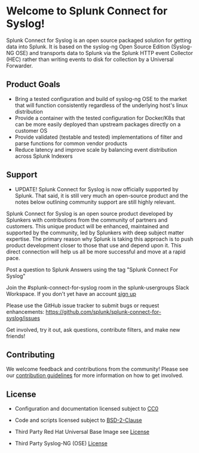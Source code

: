 # Welcome to Splunk Connect for Syslog!

Splunk Connect for Syslog is an open source packaged solution for 
getting data into Splunk.  It is based on the syslog-ng Open Source Edition (Syslog-NG OSE) and transports data to Splunk via the Splunk 
HTTP event Collector (HEC) rather than writing events to disk for collection by a Universal Forwarder.

## Product Goals

* Bring a tested configuration and build of syslog-ng OSE to the market that will function consistently regardless of the underlying host's linux distribution
* Provide a container with the tested configuration for Docker/K8s that can be more easily deployed than upstream packages directly on a customer OS
* Provide validated (testable and tested) implementations of filter and parse functions for common vendor products
* Reduce latency and improve scale by balancing event distribution across Splunk Indexers


## Support

* UPDATE! Splunk Connect for Syslog is now officially supported by Splunk.  That said, it is still very much an open-source product and
the notes below outlining community support are still highly relevant.

Splunk Connect for Syslog is an open source product developed by Splunkers with contributions from the community of partners and customers.
This unique product will be enhanced, maintained and supported by the community, led by Splunkers with deep subject matter expertise. The
primary reason why Splunk is taking this approach is to push product development closer to those that use and depend upon it. This direct
connection will help us all be more successful and move at a rapid pace.

Post a question to Splunk Answers using the tag "Splunk Connect For Syslog"

Join the #splunk-connect-for-syslog room in the splunk-usergroups Slack Workspace. If you don't yet have an account [sign up](https://docs.splunk.com/Documentation/Community/1.0/community/Chat)

Please use the GitHub issue tracker to submit bugs or request enhancements: https://github.com/splunk/splunk-connect-for-syslog/issues

Get involved, try it out, ask questions, contribute filters, and make new friends!

## Contributing

We welcome feedback and contributions from the community! Please see our [contribution guidelines](CONTRIBUTING.md) for more information on how to get involved.

## License

* Configuration and documentation licensed subject to [CC0](LICENSE-CC0)

* Code and scripts licensed subject to [BSD-2-Clause](LICENSE-BSD2) 

* Third Party Red Hat Universal Base Image see [License](https://www.redhat.com/licenses/EULA_Red_Hat_Universal_Base_Image_English_20190422.pdf)

* Third Party Syslog-NG (OSE) [License](https://github.com/balabit/syslog-ng)
